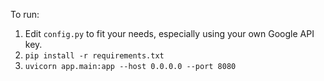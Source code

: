 To run:

1. Edit `config.py` to fit your needs, especially using your own Google API key.
2. `pip install -r requirements.txt`
3. `uvicorn app.main:app --host 0.0.0.0 --port 8080`